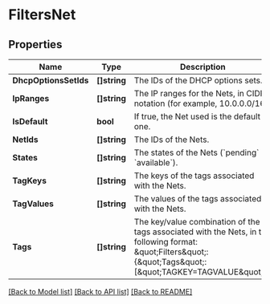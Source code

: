 # FiltersNet

## Properties

Name | Type | Description | Notes
------------ | ------------- | ------------- | -------------
**DhcpOptionsSetIds** | **[]string** | The IDs of the DHCP options sets. | [optional] 
**IpRanges** | **[]string** | The IP ranges for the Nets, in CIDR notation (for example, 10.0.0.0/16). | [optional] 
**IsDefault** | **bool** | If true, the Net used is the default one. | [optional] 
**NetIds** | **[]string** | The IDs of the Nets. | [optional] 
**States** | **[]string** | The states of the Nets (&#x60;pending&#x60; \\| &#x60;available&#x60;). | [optional] 
**TagKeys** | **[]string** | The keys of the tags associated with the Nets. | [optional] 
**TagValues** | **[]string** | The values of the tags associated with the Nets. | [optional] 
**Tags** | **[]string** | The key/value combination of the tags associated with the Nets, in the following format: \&quot;Filters\&quot;:{\&quot;Tags\&quot;:[\&quot;TAGKEY&#x3D;TAGVALUE\&quot;]}. | [optional] 

[[Back to Model list]](../README.md#documentation-for-models) [[Back to API list]](../README.md#documentation-for-api-endpoints) [[Back to README]](../README.md)


